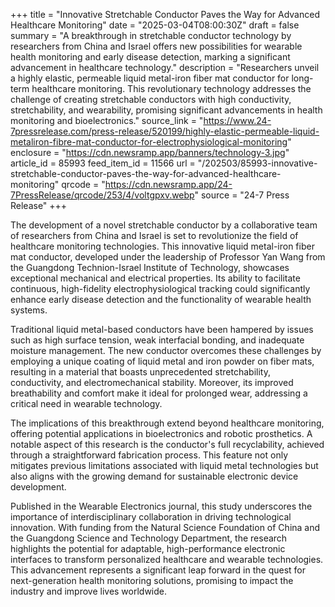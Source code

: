 +++
title = "Innovative Stretchable Conductor Paves the Way for Advanced Healthcare Monitoring"
date = "2025-03-04T08:00:30Z"
draft = false
summary = "A breakthrough in stretchable conductor technology by researchers from China and Israel offers new possibilities for wearable health monitoring and early disease detection, marking a significant advancement in healthcare technology."
description = "Researchers unveil a highly elastic, permeable liquid metal-iron fiber mat conductor for long-term healthcare monitoring. This revolutionary technology addresses the challenge of creating stretchable conductors with high conductivity, stretchability, and wearability, promising significant advancements in health monitoring and bioelectronics."
source_link = "https://www.24-7pressrelease.com/press-release/520199/highly-elastic-permeable-liquid-metaliron-fibre-mat-conductor-for-electrophysiological-monitoring"
enclosure = "https://cdn.newsramp.app/banners/technology-3.jpg"
article_id = 85993
feed_item_id = 11566
url = "/202503/85993-innovative-stretchable-conductor-paves-the-way-for-advanced-healthcare-monitoring"
qrcode = "https://cdn.newsramp.app/24-7PressRelease/qrcode/253/4/voltgpxv.webp"
source = "24-7 Press Release"
+++

<p>The development of a novel stretchable conductor by a collaborative team of researchers from China and Israel is set to revolutionize the field of healthcare monitoring technologies. This innovative liquid metal-iron fiber mat conductor, developed under the leadership of Professor Yan Wang from the Guangdong Technion-Israel Institute of Technology, showcases exceptional mechanical and electrical properties. Its ability to facilitate continuous, high-fidelity electrophysiological tracking could significantly enhance early disease detection and the functionality of wearable health systems.</p><p>Traditional liquid metal-based conductors have been hampered by issues such as high surface tension, weak interfacial bonding, and inadequate moisture management. The new conductor overcomes these challenges by employing a unique coating of liquid metal and iron powder on fiber mats, resulting in a material that boasts unprecedented stretchability, conductivity, and electromechanical stability. Moreover, its improved breathability and comfort make it ideal for prolonged wear, addressing a critical need in wearable technology.</p><p>The implications of this breakthrough extend beyond healthcare monitoring, offering potential applications in bioelectronics and robotic prosthetics. A notable aspect of this research is the conductor's full recyclability, achieved through a straightforward fabrication process. This feature not only mitigates previous limitations associated with liquid metal technologies but also aligns with the growing demand for sustainable electronic device development.</p><p>Published in the Wearable Electronics journal, this study underscores the importance of interdisciplinary collaboration in driving technological innovation. With funding from the Natural Science Foundation of China and the Guangdong Science and Technology Department, the research highlights the potential for adaptable, high-performance electronic interfaces to transform personalized healthcare and wearable technologies. This advancement represents a significant leap forward in the quest for next-generation health monitoring solutions, promising to impact the industry and improve lives worldwide.</p>